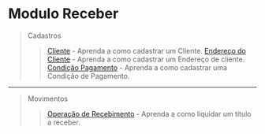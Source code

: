 # Modulo Receber

> Cadastros
>> [Cliente](/comum/cadastro-cliente.md) - Aprenda a como cadastrar um Cliente. 
>> [Endereço do Cliente](/comum/cadastro-cliente/#cadastrando-de-endereco-do-cliente) - Aprenda a como cadastrar um Endereço de cliente.  
>> [Condição Pagamento](/comum/cadastro-condicao-pagamento.md) - Aprenda a como cadastrar uma Condição de Pagamento.  

---

> Movimentos    
>> [Operação de Recebimento](/modulos/receber/movimentos/operacao-recebimento.md) - Aprenda a como liquidar um titulo a receber. 
  
